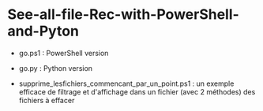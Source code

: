 # See-all-file-Rec-with-PowerShell-and-Pyton

- go.ps1 : PowerShell version
- go.py : Python version


- supprime_lesfichiers_commencant_par_un_point.ps1 : un exemple efficace de filtrage et d'affichage dans un fichier (avec 2 méthodes) des fichiers à effacer
